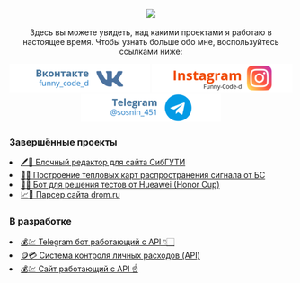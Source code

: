 <p align="center">
  <img src="https://media1.tenor.com/images/e884f717b42f78f0792d914117cd010d/tenor.gif?itemid=9442662"/>
</p>

<p align="center"> Здесь вы можете увидеть, над какими проектами я работаю в настоящее время. Чтобы узнать больше обо мне, воспользуйтесь ссылками ниже: </p>

<p align="center">
  <a href="https://vk.com/funny_code_d" target="_blank"><img src="images/logoza_ru_1_.EcsWp.png" /></a>
  <a href="https://www.instagram.com/funny__code/" target="_blank"><img src="images/logoza_ru.Lwvhb.png" /></a>
  <a href="https://t.me/sosnin_451" target="_blank"><img src="images/logoza_ru_2_.YTeP7.png" /></a>
</p>

<!-- <p align="center">
  <img align="center" src="https://github-readme-stats.vercel.app/api?username=Funny-Code-d&count_private=true&show_icons=true&theme=onedark&hide=contribs"/>  
</p> -->

<h3>Завершённые проекты</h3>
<li>
  <a href="https://github.com/Funny-Code-d/block_text_editor_js">🖊️📝 Блочный редактор для сайта СибГУТИ</a>
</li>
<li>
  <a href="https://github.com/Funny-Code-d/GoogleMapsAPI">📡📶 Построение тепловых карт распространения сигнала от БС</a>
</li>
<li>
  <a href="https://github.com/Funny-Code-d/honorCupBot">🤖🦾 Бот для решения тестов от Hueawei (Honor Cup)</a>
</li>
<li>
  <a href="https://github.com/Funny-Code-d/Parser_drom">📈🤖 Парсер сайта drom.ru</a>
</li>

<h3>В разработке</h3>
<li>
  <a href='https://github.com/Funny-Code-d/finance-tracking-system-bot'>💰💹 Telegram бот работающий с API 👇🏻</a>
</li>

<li>
  <a href='https://github.com/Funny-Code-d/finance-tracking-system'>🪙💳 Система контроля личных расходов (API)</a>
</li>

<li>
  <a href='https://github.com/Funny-Code-d/finance-tracking-system-site'>💰💹 Сайт работающий с API ☝️ </a>
</li>


<!--
**Funny-Code-d/Funny-Code-d** is a ✨ _special_ ✨ repository because its `README.md` (this file) appears on your GitHub profile.

Here are some ideas to get you started:

- 🔭 I’m currently working on ...
- 🌱 I’m currently learning ...
- 👯 I’m looking to collaborate on ...
- 🤔 I’m looking for help with ...
- 💬 Ask me about ...
- 📫 How to reach me: ...
- 😄 Pronouns: ...
- ⚡ Fun fact: ...
-->
